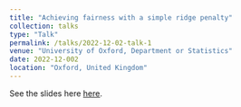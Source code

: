 ```yaml
---
title: "Achieving fairness with a simple ridge penalty"
collection: talks
type: "Talk"
permalink: /talks/2022-12-02-talk-1
venue: "University of Oxford, Department or Statistics"
date: 2022-12-002
location: "Oxford, United Kingdom"
---
```



See the slides here <u><a href="https://francescapanero.github.io/files/FairRidge_Oxford_Dec2022.pdf">here</a></u>.
<br/>

